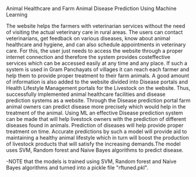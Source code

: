 Animal Healthcare and Farm Animal Disease Prediction Using Machine Learning

The website helps the farmers with veterinarian services
without the need of visiting the actual veterinary care in
rural areas. The users can contact veterinarians, get
feedback on various diseases, know about animal
healthcare and hygiene, and can also schedule
appointments in veterinary care. For this, the user just
needs to access the website through a proper internet
connection and therefore the system provides costeffective
services which can be accessed easily at any
time and any place. If such a system is used in Gram
Panchayats of villages it can reach each farmer and help
them to provide proper treatment to their farm animals.
A good amount of information is also added to the
website divided into Disease portals and Health
Lifestyle Management portals for the Livestock on the
website. Thus, successfully implemented animal
healthcare facilities and disease prediction systems as a
website. Through the Disease prediction portal farm
animal owners can predict disease more precisely which
would help in the treatment of the animal. Using ML an
effective Disease prediction system can be made that
will help livestock owners with the prediction of
different diseases found in animals. Prediction of
diseases will help provide proper treatment on time.
Accurate predictions by such a model will provide aid
to maintaining a healthy animal lifestyle which in turn
will boost the production of livestock products that will
satisfy the increasing demands.The model uses SVM, Random forest and Naive Bayes algorithms
to predict disease.

-NOTE that the models is trained using SVM, Random forest and Naive Bayes algorithms and turned into a pickle file "rftuned.pkl".

